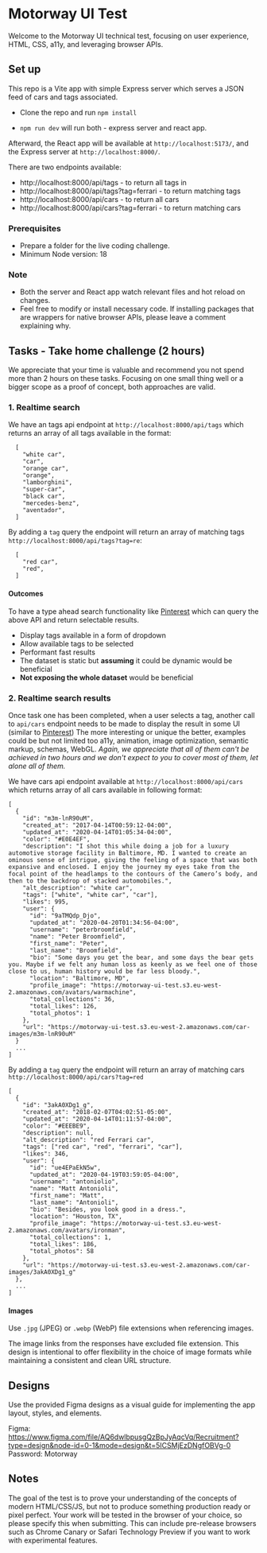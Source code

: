 
# Motorway UI Test

Welcome to the Motorway UI technical test, focusing on user experience, HTML, CSS, a11y, and leveraging browser APIs.


## Set up

This repo is a Vite app with simple Express server which serves a JSON feed of cars and tags associated.

- Clone the repo and run `npm install`

- `npm run dev` will run both - express server and react app.

Afterward, the React app will be available at `http://localhost:5173/`, and the Express server at `http://localhost:8000/`.

There are two endpoints available:
 * http://localhost:8000/api/tags - to return all tags in
 * http://localhost:8000/api/tags?tag=ferrari - to return matching tags
 * http://localhost:8000/api/cars - to return all cars
 * http://localhost:8000/api/cars?tag=ferrari - to return matching cars


### Prerequisites 

- Prepare a folder for the live coding challenge.
- Minimum Node version: 18

### Note

- Both the server and React app watch relevant files and hot reload on changes.
- Feel free to modify or install necessary code. If installing packages that are wrappers for native browser APIs, please leave a comment explaining why.


## Tasks - Take home challenge (2 hours)

 We appreciate that your time is valuable and recommend you not spend more than 2 hours on these tasks. Focusing on one small thing well or a bigger scope as a proof of concept, both approaches are valid.

### 1. Realtime search
We have an tags api endpoint at `http://localhost:8000/api/tags` which returns an array of all tags available in the format:

```
  [
    "white car",
    "car",
    "orange car",
    "orange",
    "lamborghini",
    "super-car",
    "black car",
    "mercedes-benz",
    "aventador",
  ]
```

By adding a `tag` query the endpoint will return an array of matching tags `http://localhost:8000/api/tags?tag=re`:

```
  [
    "red car",
    "red",
  ]
```

#### Outcomes
To have a type ahead search functionality like [Pinterest](https://www.pinterest.co.uk/ideas/) which can query the above API and return selectable results.
- Display tags available in a form of dropdown
- Allow available tags to be selected
- Performant fast results
- The dataset is static but **assuming** it could be dynamic would be beneficial
- **Not exposing the whole dataset** would be beneficial

### 2. Realtime search results
Once task one has been completed, when a user selects a tag, another call to `api/cars` endpoint needs to be made to display the result in some UI (similar to [Pinterest](https://www.pinterest.co.uk/search/pins/?q=red%20car&rs=typed)) The more interesting or unique the better, examples could be but not limited too a11y, animation, image optimization, semantic markup, schemas, WebGL. _Again, we appreciate that all of them can't be achieved in two hours and we don't expect to you to cover most of them, let alone all of them._

We have cars api endpoint available at `http://localhost:8000/api/cars` which returns array of all cars available in following format:

```
[
  {
    "id": "m3m-lnR90uM",
    "created_at": "2017-04-14T00:59:12-04:00",
    "updated_at": "2020-04-14T01:05:34-04:00",
    "color": "#E0E4EF",
    "description": "I shot this while doing a job for a luxury automotive storage facility in Baltimore, MD. I wanted to create an ominous sense of intrigue, giving the feeling of a space that was both expansive and enclosed. I enjoy the journey my eyes take from the focal point of the headlamps to the contours of the Camero’s body, and then to the backdrop of stacked automobiles.",
    "alt_description": "white car",
    "tags": ["white", "white car", "car"],
    "likes": 995,
    "user": {
      "id": "9aTMQdp_Djo",
      "updated_at": "2020-04-20T01:34:56-04:00",
      "username": "peterbroomfield",
      "name": "Peter Broomfield",
      "first_name": "Peter",
      "last_name": "Broomfield",
      "bio": "Some days you get the bear, and some days the bear gets you. Maybe if we felt any human loss as keenly as we feel one of those close to us, human history would be far less bloody.",
      "location": "Baltimore, MD",
      "profile_image": "https://motorway-ui-test.s3.eu-west-2.amazonaws.com/avatars/warmachine",
      "total_collections": 36,
      "total_likes": 126,
      "total_photos": 1
    },
    "url": "https://motorway-ui-test.s3.eu-west-2.amazonaws.com/car-images/m3m-lnR90uM"
  }
  ...
]
```

By adding a `tag` query the endpoint will return an array of matching cars `http://localhost:8000/api/cars?tag=red`

```
[
  {
    "id": "3akA0XDg1_g",
    "created_at": "2018-02-07T04:02:51-05:00",
    "updated_at": "2020-04-14T01:11:57-04:00",
    "color": "#EEEBE9",
    "description": null,
    "alt_description": "red Ferrari car",
    "tags": ["red car", "red", "ferrari", "car"],
    "likes": 346,
    "user": {
      "id": "ue4EPaEkN5w",
      "updated_at": "2020-04-19T03:59:05-04:00",
      "username": "antoniolio",
      "name": "Matt Antonioli",
      "first_name": "Matt",
      "last_name": "Antonioli",
      "bio": "Besides, you look good in a dress.",
      "location": "Houston, TX",
      "profile_image": "https://motorway-ui-test.s3.eu-west-2.amazonaws.com/avatars/ironman",
      "total_collections": 1,
      "total_likes": 186,
      "total_photos": 58
    },
    "url": "https://motorway-ui-test.s3.eu-west-2.amazonaws.com/car-images/3akA0XDg1_g"
  },
  ...
]
```

#### Images

Use `.jpg` (JPEG) or `.webp` (WebP) file extensions when referencing images. 

The image links from the responses have excluded file extension. This design is intentional to offer flexibility in the choice of image formats while maintaining a consistent and clean URL structure.


## Designs

Use the provided Figma designs as a visual guide for implementing the app layout, styles, and elements.

Figma: https://www.figma.com/file/AQ6dwlbpusgQzBpJyAqcVq/Recruitment?type=design&node-id=0-1&mode=design&t=5ICSMjEzDNgfOBVg-0
Password: Motorway

## Notes

The goal of the test is to prove your understanding of the concepts of modern HTML/CSS/JS, but not to produce something production ready or pixel perfect.
Your work will be tested in the browser of your choice, so please specify this when submitting. This can include pre-release browsers such as Chrome Canary or Safari Technology Preview if you want to work with experimental features.